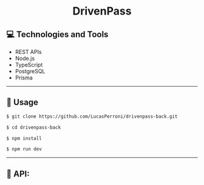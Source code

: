 <p align="center">
  <h1 align="center">
    DrivenPass
  </h1>
</p>

## 💻 Technologies and Tools

- REST APIs
- Node.js
- TypeScript
- PostgreSQL
- Prisma

---

## 🏁 Usage

```bash
$ git clone https://github.com/LucasPerroni/drivenpass-back.git

$ cd drivenpass-back

$ npm install

$ npm run dev
```

---

## 🚀 API:

```yml

```

